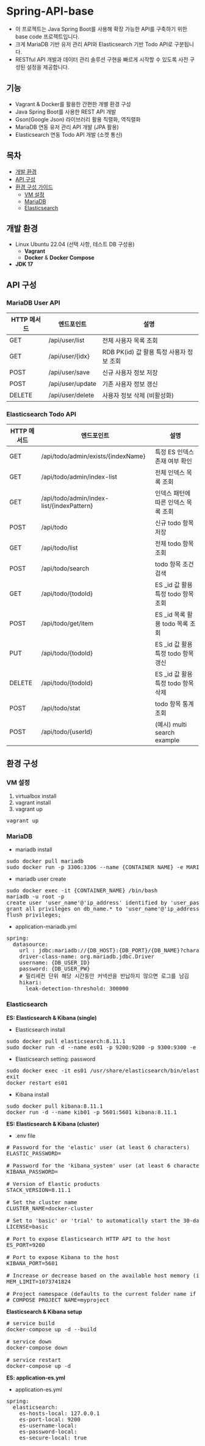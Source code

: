 # Spring-API-base

- 이 프로젝트는 Java Spring Boot를 사용해 확장 가능한 API를 구축하기 위한 base code 프로젝트입니다.
- 크게 MariaDB 기반 유저 관리 API와 Elasticsearch 기반 Todo API로 구분됩니다.
- RESTful API 개발과 데이터 관리 솔루션 구현을 빠르게 시작할 수 있도록 사전 구성된 설정을 제공합니다.

## 기능
- Vagrant & Docker를 활용한 간편한 개별 환경 구성
- Java Spring Boot를 사용한 REST API 개발
- Gson(Google Json) 라이브러리 활용 직렬화, 역직렬화
- MariaDB 연동 유저 관리 API 개발 (JPA 활용)
- Elasticsearch 연동 Todo API 개발 (소켓 통신)

## 목차
- [개발 환경](#개발-환경)
- [API 구성](#api-구성)
- [환경 구성 가이드](#환경-구성-가이드)
    - [VM 설정](#vm-설정)
    - [MariaDB](#MariaDB)
    - [Elasticsearch](#Elasticsearch)

## 개발 환경
- Linux Ubuntu 22.04 (선택 사항, 테스트 DB 구성용)
  - **Vagrant**
  - **Docker** & **Docker Compose** 
- **JDK 17**

## API 구성
### MariaDB User API
| HTTP 메서드 | 엔드포인트            | 설명                           |
|----------|------------------|------------------------------|
| GET      | /api/user/list   | 전체 사용자 목록 조회                 |
| GET      | /api/user/{idx}  | RDB PK(id) 값 활용 특정 사용자 정보 조회 |
| POST     | /api/user/save   | 신규 사용자 정보 저장                 |
| POST     | /api/user/update | 기존 사용자 정보 갱신                 |
| DELETE   | /api/user/delete | 사용자 정보 삭제 (비활성화)             |

### Elasticsearch Todo API
| HTTP 메서드 | 엔드포인트                                     | 설명                        |
|----------|-------------------------------------------|---------------------------|
| GET      | /api/todo/admin/exists/{indexName}        | 특정 ES 인덱스 존재 여부 확인        |
| GET      | /api/todo/admin/index-list                | 전체 인덱스 목록 조회              |
| GET      | /api/todo/admin/index-list/{indexPattern} | 인덱스 패턴에 따른 인덱스 목록 조회      |
| POST     | /api/todo                                 | 신규 todo 항목 저장             |
| GET      | /api/todo/list                            | 전체 todo 항목 조회             |
| POST     | /api/todo/search                          | todo 항목 조건 검색             |
| GET      | /api/todo/{todoId}                        | ES _id 값 활용 특정 todo 항목 조회 |
| POST     | /api/todo/get/item                        | ES _id 목록 활용 todo 목록 조회   |
| PUT      | /api/todo/{todoId}                        | ES _id 값 활용 특정 todo 항목 갱신 |
| DELETE   | /api/todo/{todoId}                        | ES _id 값 활용 특정 todo 항목 삭제 |
| POST     | /api/todo/stat                            | todo 항목 통계 조회             |
| POST     | /api/todo/{userId}                        | (예시) multi search example |


## 환경 구성

### VM 설정
1. virtualbox install
2. vagrant install
3. vagrant up
<pre>vagrant up</pre>

### MariaDB
- mariadb install
<pre>
sudo docker pull mariadb
sudo docker run -p 3306:3306 --name {CONTAINER_NAME} -e MARIADB_ROOT_PASSWORD={ROOT_PASSWORD} -d mariadb
</pre>

- mariadb user create
<pre>
sudo docker exec -it {CONTAINER_NAME} /bin/bash
mariadb -u root -p
create user 'user_name'@'ip_address' identified by 'user_password';
grant all privileges on db_name.* to 'user_name'@'ip_address';
flush privileges;
</pre>

- application-mariadb.yml
<pre>
spring:
  datasource:
    url : jdbc:mariadb://{DB_HOST}:{DB_PORT}/{DB_NAME}?characterEncoding=utf-8
    driver-class-name: org.mariadb.jdbc.Driver
    username: {DB_USER_ID}
    password: {DB_USER_PW}
    # 밀리세컨 단위 해당 시간동안 커넥션을 반납하지 않으면 로그를 남김
    hikari:
      leak-detection-threshold: 300000
</pre>

### Elasticsearch
<strong>ES: Elasticsearch & Kibana (single)</strong>
- Elasticsearch install
<pre>
sudo docker pull elasticsearch:8.11.1
sudo docker run -d --name es01 -p 9200:9200 -p 9300:9300 -e "discovery.type=single-node" elasticsearch:8.11.1
</pre>
- Elasticsearch setting: password
<pre>
sudo docker exec -it es01 /usr/share/elasticsearch/bin/elasticsearch-setup-passwords interactive
exit
docker restart es01
</pre>

- Kibana install
<pre>
sudo docker pull kibana:8.11.1
docker run -d --name kib01 -p 5601:5601 kibana:8.11.1
</pre>

<strong>ES: Elasticsearch & Kibana (cluster)</strong>
- .env file 
<pre>
# Password for the 'elastic' user (at least 6 characters)
ELASTIC_PASSWORD=

# Password for the 'kibana_system' user (at least 6 characters)
KIBANA_PASSWORD=

# Version of Elastic products
STACK_VERSION=8.11.1

# Set the cluster name
CLUSTER_NAME=docker-cluster

# Set to 'basic' or 'trial' to automatically start the 30-day trial
LICENSE=basic

# Port to expose Elasticsearch HTTP API to the host
ES_PORT=9200

# Port to expose Kibana to the host
KIBANA_PORT=5601

# Increase or decrease based on the available host memory (in bytes)
MEM_LIMIT=1073741824

# Project namespace (defaults to the current folder name if not set)
# COMPOSE_PROJECT_NAME=myproject
</pre>


<strong>Elasticsearch & Kibana setup </strong>
<pre>
# service build
docker-compose up -d --build

# service down
docker-compose down

# service restart
docker-compose up -d
</pre>

<strong>ES: application-es.yml</strong>
- application-es.yml
<pre>
spring:
  elasticsearch:
    es-hosts-local: 127.0.0.1
    es-port-local: 9200
    es-username-local: 
    es-password-local: 
    es-secure-local: true
</pre>
